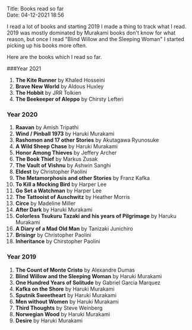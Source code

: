 Title: Books read so far  
Date: 04-12-2021 18:56  

I read a lot of books and starting 2019 I made a thing to track what I read. 2019 was mostly dominated by Murakami books
don't know for what reason, but once I read "Blind Willow and the Sleeping Woman" I started picking up his books more often.  

Here are the books which I read so far.
  
###Year 2021  
1. **The Kite Runner** by Khaled Hosseini
2. **Brave New World** by Aldous Huxley
3. **The Hobbit** by JRR Tolkien
4. **The Beekeeper of Aleppo** by Chirsty Lefteri

### Year 2020
1. **Raavan** by Amish Tripathi
2. **Wind / Pinball 1973** by Haruki Murakami
3. **Rashomon and 17 other Stories** by Akutagawa Ryunosuke
4. **A Wild Sheep Chase** by Haruki Murakami
5. **Honor Among Thieves** by Jeffery Archer
6. **The Book Thief** by Markus Zusak
7. **The Vault of Vishnu** by Ashwin Sanghi
8. **Eldest** by Christopher Paolini
9. **The Metamorphosis and other Stories** by Franz Kafka
10. **To Kill a Mocking Bird** by Harper Lee
11. **Go Set a Watchman** by Harper Lee
12. **The Tattooist of Auschwitz** by Heather Morris
13. **Circe** by Madeline Miller
14. **After Dark** by Haruki Murakami
15. **Colorless Tsukuru Tazaki and his years of Pilgrimage** by Haruku Murakami
16. **A Diary of a Mad Old Man** by Tanizaki Junichiro
17. **Brisingr** by Christopher Paolini
18. **Inheritance** by Chirstopher Paolini

### Year 2019
1. **The Count of Monte Cristo** by Alexandre Dumas
2. **Blind Willow and the Sleeping Woman** by Haruki Murakami
3. **One Hundred Years of Solitude** by Gabriel Garcia Marquez
4. **Kafka on the Shore** by Haruki Murakami
5. **Sputnik Sweetheart** by Haruki Murakami
6. **Men without Women** by Haruki Murakami
7. **Third Thoughts** by Steve Weinberg
8. **Norwegian Wood** by Haruki Murakami
9. **Desire** by Haruki Murakami